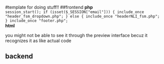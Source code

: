#template for doing stuff!!
##frontend
**php** <br>
`session_start();
if (isset($_SESSION["email"])) {
include_once "header_fsm_dropdown.php";
} else {
include_once "headerNLI_fsm.php";
}
include_once "footer.php";`<br>
**html**<br>
<!DOCTYPE html>
<head>
    <meta charset="UTF-8">
    <meta name="viewport" content="width=device-width, initial-scale=1.0">
    <title>All sports | SOP</title>
    <link rel="icon" href="../../Content/imgsrc/icons/pageIcon.png">
</head>
<body></body>
you might not be able to see it through the preview interface becuz it recognizes it as like actual code <br>

## backend
